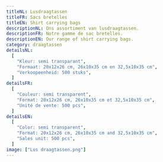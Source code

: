 ```yaml
---
titleNL: Lusdraagtassen
titleFR: Sacs bretelles
titleEN: Shirt carrying bags
descriptionNL: Ons assortiment van lusdraagtassen.
descriptionFR: Notre gamme de sac bretelles.
descriptionEN: Our range of shirt carrying bags.
category: draagtassen
detailsNL:
  [
    "Kleur: semi transparant",
    "Formaat: 20x12x26 cm, 26x10x35 cm en 32,5x10x35 cm",
    "Verkoopeenheid: 500 stuks",
  ]
detailsFR:
  [
    "Couleur: semi transparent",
    "Format: 20x12x26 cm, 26x10x35 cm et 32,5x10x35 cm",
    "Unité de vente: 500 pcs",
  ]
detailsEN:
  [
    "Color: semi transparent",
    "Format: 20x12x26 cm, 26x10x35 cm and 32,5x10x35 cm",
    "Sales unit: 500 pcs",
  ]
image: ["Lus draagtassen.png"]
---
```

